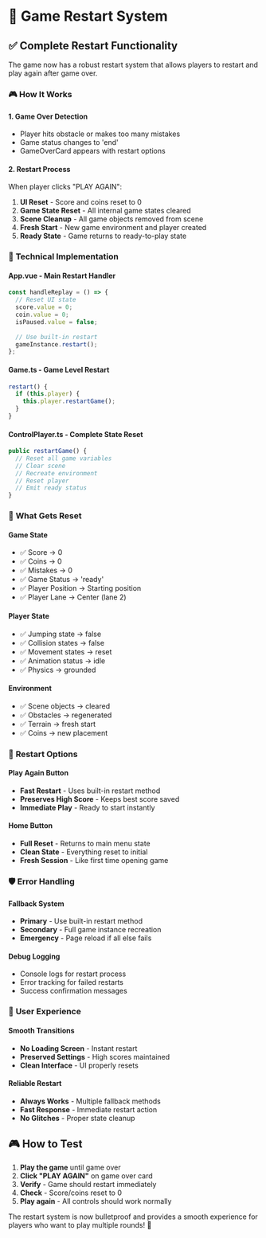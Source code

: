 # 🔄 Game Restart System

## ✅ **Complete Restart Functionality**

The game now has a robust restart system that allows players to restart and play again after game over.

### 🎮 **How It Works**

#### **1. Game Over Detection**
- Player hits obstacle or makes too many mistakes
- Game status changes to 'end'
- GameOverCard appears with restart options

#### **2. Restart Process**
When player clicks "PLAY AGAIN":
1. **UI Reset** - Score and coins reset to 0
2. **Game State Reset** - All internal game states cleared
3. **Scene Cleanup** - All game objects removed from scene
4. **Fresh Start** - New game environment and player created
5. **Ready State** - Game returns to ready-to-play state

### 🔧 **Technical Implementation**

#### **App.vue - Main Restart Handler**
```javascript
const handleReplay = () => {
  // Reset UI state
  score.value = 0;
  coin.value = 0;
  isPaused.value = false;
  
  // Use built-in restart
  gameInstance.restart();
};
```

#### **Game.ts - Game Level Restart**
```javascript
restart() {
  if (this.player) {
    this.player.restartGame();
  }
}
```

#### **ControlPlayer.ts - Complete State Reset**
```javascript
public restartGame() {
  // Reset all game variables
  // Clear scene
  // Recreate environment
  // Reset player
  // Emit ready status
}
```

### 🎯 **What Gets Reset**

#### **Game State**
- ✅ Score → 0
- ✅ Coins → 0  
- ✅ Mistakes → 0
- ✅ Game Status → 'ready'
- ✅ Player Position → Starting position
- ✅ Player Lane → Center (lane 2)

#### **Player State**
- ✅ Jumping state → false
- ✅ Collision states → false
- ✅ Movement states → reset
- ✅ Animation status → idle
- ✅ Physics → grounded

#### **Environment**
- ✅ Scene objects → cleared
- ✅ Obstacles → regenerated
- ✅ Terrain → fresh start
- ✅ Coins → new placement

### 🚀 **Restart Options**

#### **Play Again Button**
- **Fast Restart** - Uses built-in restart method
- **Preserves High Score** - Keeps best score saved
- **Immediate Play** - Ready to start instantly

#### **Home Button**  
- **Full Reset** - Returns to main menu state
- **Clean State** - Everything reset to initial
- **Fresh Session** - Like first time opening game

### 🛡️ **Error Handling**

#### **Fallback System**
- **Primary** - Use built-in restart method
- **Secondary** - Full game instance recreation
- **Emergency** - Page reload if all else fails

#### **Debug Logging**
- Console logs for restart process
- Error tracking for failed restarts
- Success confirmation messages

### 📱 **User Experience**

#### **Smooth Transitions**
- **No Loading Screen** - Instant restart
- **Preserved Settings** - High scores maintained
- **Clean Interface** - UI properly resets

#### **Reliable Restart**
- **Always Works** - Multiple fallback methods
- **Fast Response** - Immediate restart action
- **No Glitches** - Proper state cleanup

## 🎮 **How to Test**

1. **Play the game** until game over
2. **Click "PLAY AGAIN"** on game over card
3. **Verify** - Game should restart immediately
4. **Check** - Score/coins reset to 0
5. **Play again** - All controls should work normally

The restart system is now bulletproof and provides a smooth experience for players who want to play multiple rounds! 🎯